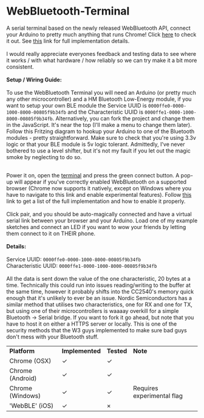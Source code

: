 # WebBluetooth-Terminal

A serial terminal based on the newly released WebBluetooth API, connect your Arduino to pretty much anything that runs Chrome! Click <a href="https://hewittwill.github.io/WebBluetooth-Terminal/">here</a> to check it out. See <a href="https://github.com/WebBluetoothCG/web-bluetooth/blob/master/implementation-status.md">this</a> link for full implementation details.
<br><br>
I would really appreciate everyones feedback and testing data to see where it works / with what hardware / how reliably so we can try make it a bit more consistent. 
<br><br>
<b>Setup / Wiring Guide:</b><br><br>
To use the WebBluetooth Terminal you will need an Arduino (or pretty much any other microcontroller) and a HM Bluetooth Low-Energy module, if you want to setup your own BLE module the Service UUID is <code>0000ffe0-0000-1000-8000-00805f9b34fb</code> and the Characteristic UUID is <code>0000ffe1-0000-1000-8000-00805f9b34fb</code>. Alternatively, you can fork the project and change them in the JavaScript. It's near the top (I'll make a menu to change them later).
<br>
Follow this Fritzing diagram to hookup your Arduino to one of the Bluetooth modules - pretty straightforward. Make sure to check that you're using 3.3v logic or that your BLE module is 5v logic tolerant. Admittedly, I've never bothered to use a level shifter, but it's not my fault if you let out the magic smoke by neglecting to do so.

<br>
Power it on, open the <a href="https://hewittwill.github.io/WebBluetooth-Terminal/">terminal</a> and press the green connect button. A pop-up will appear if you've correctly enabled WebBluetooth on a supported browser (Chrome now supports it natively, except on Windows where you have to navigate to this <a href"chrome://flags">link</a> and enable experimental features). Follow <a href="https://github.com/WebBluetoothCG/web-bluetooth/blob/master/implementation-status.md">this</a> link to get a list of the full implementation and how to enable it properly.
<br><br>
Click pair, and you should be auto-magically connected and have a virtual serial link between your browser and your Arduino. Load one of my example sketches and connect an LED if you want to wow your friends by letting them connect to it on THEIR phone.
<br><br>
<b>Details:</b>
<br><br>
Service UUID: <code>0000ffe0-0000-1000-8000-00805f9b34fb</code><br>
Characteristic UUID: <code>0000ffe1-0000-1000-8000-00805f9b34fb</code>
<br><br>
All the data is sent down the value of the one characteristic, 20 bytes at a time. Technically this could run into issues reading/writing to the buffer at the same time, however it probably shifts into the CC2540's memory quick enough that it's unlikely to ever be an issue. Nordic Semiconductors has a similar method that utilises two characteristics, one for RX and one for TX, but using one of their microcontrollers is waaaay overkill for a simple Bluetooth -> Serial bridge. If you want to fork it go ahead, but note that you have to host it on either a HTTPS server or locally. This is one of the security methods that the W3 guys implemented to make sure bad guys don't mess with your Bluetooth stuff.
<br>
<table>
  <tr><td><b>Platform</b></td><td><b>Implemented</b></td><td><b>Tested</b></td><td><b>Note</b></td></tr>
  <tr><td>Chrome (OSX)</td><td>&#10003;</td><td>&#10003;</td><td></td></tr>
  <tr><td>Chrome (Android)</td><td>&#10003;</td><td>&#10003;</td><td></td></tr>
  <tr><td>Chrome (Windows)</td><td>&#10003;</td><td>&#10003;</td><td>Requires experimental flag</td></tr>
  <tr><td>'WebBLE' (iOS)</td><td>&#10003;</td><td> &#215;</td><td></td></tr>
</table>
